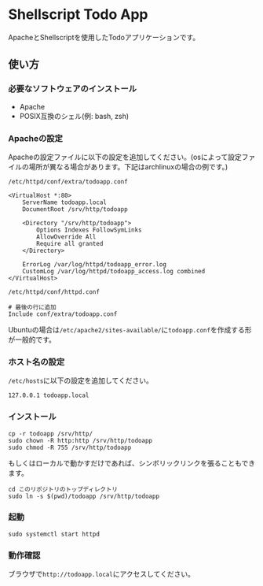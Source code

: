 # Shellscript Todo App

ApacheとShellscriptを使用したTodoアプリケーションです。

## 使い方

### 必要なソフトウェアのインストール

- Apache
- POSIX互換のシェル(例: bash, zsh)

### Apacheの設定

Apacheの設定ファイルに以下の設定を追加してください。(osによって設定ファイルの場所が異なる場合があります。下記はarchlinuxの場合の例です。)

`/etc/httpd/conf/extra/todoapp.conf`

```
<VirtualHost *:80>
    ServerName todoapp.local
    DocumentRoot /srv/http/todoapp

    <Directory "/srv/http/todoapp">
        Options Indexes FollowSymLinks
        AllowOverride All
        Require all granted
    </Directory>

    ErrorLog /var/log/httpd/todoapp_error.log
    CustomLog /var/log/httpd/todoapp_access.log combined
</VirtualHost>
```

`/etc/httpd/conf/httpd.conf`

```
# 最後の行に追加
Include conf/extra/todoapp.conf
```

Ubuntuの場合は`/etc/apache2/sites-available/`に`todoapp.conf`を作成する形が一般的です。


### ホスト名の設定

`/etc/hosts`に以下の設定を追加してください。

```
127.0.0.1 todoapp.local
```

### インストール

```
cp -r todoapp /srv/http/
sudo chown -R http:http /srv/http/todoapp
sudo chmod -R 755 /srv/http/todoapp
```

もしくはローカルで動かすだけであれば、シンボリックリンクを張ることもできます。

```
cd このリポジトリのトップディレクトリ
sudo ln -s $(pwd)/todoapp /srv/http/todoapp
```

### 起動

```
sudo systemctl start httpd
```


### 動作確認

ブラウザで`http://todoapp.local`にアクセスしてください。
